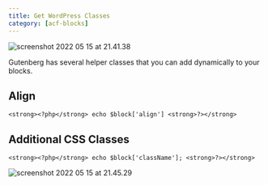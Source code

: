 ```yaml
---
title: Get WordPress Classes
category: [acf-blocks]
---
```


![screenshot 2022 05 15 at 21.41.38](../img/Screenshot-2022-05-15-at-21.41.38-800x408.png)

Gutenberg has several helper classes that you can add dynamically to your blocks.

## Align

`<strong><?php</strong> echo $block['align'] <strong>?></strong>`

## Additional CSS Classes

`<strong><?php</strong> echo $block['className']; <strong>?></strong>`

![screenshot 2022 05 15 at 21.45.29](../img/Screenshot-2022-05-15-at-21.45.29-800x119.png)

